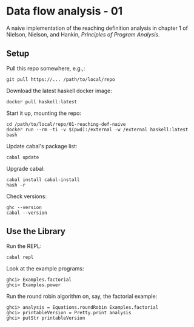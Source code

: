 # Data flow analysis - 01

A naive implementation of the reaching definition analysis in chapter 1 of Nielson, Nielson, and Hankin, _Principles of Program Analysis_.


## Setup

Pull this repo somewhere, e.g.,:

    git pull https://... /path/to/local/repo

Download the latest haskell docker image:

    docker pull haskell:latest

Start it up, mounting the repo:

    cd /path/to/local/repo/01-reaching-def-naive
    docker run --rm -ti -v $(pwd):/external -w /external haskell:latest bash

Update cabal's package list:

    cabal update

Upgrade cabal:

    cabal install cabal-install
    hash -r

Check versions:

    ghc --version
    cabal --version


## Use the Library

Run the REPL:

    cabal repl

Look at the example programs:

    ghci> Examples.factorial
    ghci> Examples.power

Run the round robin algorithm on, say, the factorial example:

    ghci> analysis = Equations.roundRobin Examples.factorial
    ghci> printableVersion = Pretty.print analysis
    ghci> putStr printableVersion


